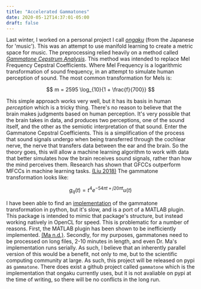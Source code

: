 ```yaml
---
title: "Accelerated Gammatones"
date: 2020-05-12T14:37:01-05:00
draft: false
---
```


Last winter, I worked on a personal project I call [_ongaku_](https://www.coeneedell.com/projects/ongaku/) (from the Japanese for 'music'). This was an attempt to use manifold learning to create a metric space for music. The preprocessing relied heavily on a method called [_Gammatone Cepstrum Analysis_](https://ieeexplore.ieee.org/document/6202347). This method was intended to replace Mel Frequency Cepstral Coefficients. Where Mel Frequency is a logarithmic transformation of sound frequency, in an attempt to simulate human perception of sound. The most common transformation for Mels is:

$$
m = 2595 \log_{10}{1 + \frac{f}{700}}
$$

This simple approach works very well, but it has its basis in human _perception_ which is a tricky thing. There's no reason to believe that the brain makes judgments based on human perception. It's very possible that the brain takes in data, and produces two perceptions, one of the sound itself, and the other as the semiotic interpretation of that sound. Enter the Gammatone Cepstral Coefficients. This is a simplification of the process that sound signals undergo when being transferred through the cochlear nerve, the nerve that transfers data between the ear and the brain. So the theory goes, this will allow a machine learning algorithm to work with data that better simulates how the brain receives sound signals, rather than how the mind perceives them. Research has shown that GFCCs outperform MFCCs in machine learning tasks. [(Liu 2018)](https://arxiv.org/abs/1806.09010) The gammatone transformation looks like:

$$
g_q(t) = t^4 e^{-54 \pi t + j 20 \pi t}u(t)
$$

I have been able to find an [implementation](https://github.com/detly/gammatone) of the gammatone transformation in python, but it's slow, and is a port of a MATLAB plugin. This package is intended to mimic that package's structure, but instead working natively in OpenCL for speed. This is problematic for a number of reasons. First, the MATLAB plugin has been shown to be inefficiently implemented. [(Ma n.d.)](https://staffwww.dcs.shef.ac.uk/people/N.Ma/resources/gammatone/). Secondly, for my purposes, gammatones need to be processed on long files, 2-10 minutes in length, and even Dr. Ma's implementation runs serially. As such, I believe that an inherently parallel version of this would be a benefit, not only to me, but to the scientific computing community at large. As such, this project will be released on pypi as `gammatone`. There does exist a github project called `gammatone` which is the implementation that ongaku currently uses, but it is not avaliable on pypi at the time of writing, so there will be no conflicts in the long run.
